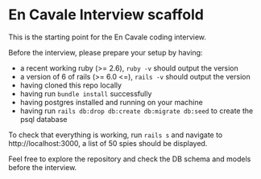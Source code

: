 # En Cavale Interview scaffold

This is the starting point for the En Cavale coding interview.

Before the interview, please prepare your setup by having:
- a recent working ruby (>= 2.6), `ruby -v` should output the version
- a version of 6 of rails (>= 6.0 <=), `rails -v` should output the version
- having cloned this repo locally
- having run `bundle install` successfully
- having postgres installed and running on your machine
- having run `rails db:drop db:create db:migrate db:seed` to create the psql database

To check that everything is working, run `rails s` and navigate to http://localhost:3000, a list of 50 spies should be displayed.

Feel free to explore the repository and check the DB schema and models before the interview.